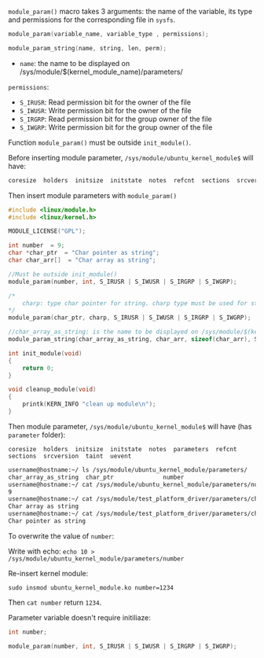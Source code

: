 ``module_param()`` macro takes 3 arguments: the name of the variable, its type and permissions for the corresponding file in ``sysfs``.

```c
module_param(variable_name, variable_type , permissions);
```
```c
module_param_string(name, string, len, perm);
```
* ``name``: the name to be displayed on /sys/module/$(kernel_module_name)/parameters/ 

``permissions``:

* ``S_IRUSR``: Read permission bit for the owner of the file
* ``S_IWUSR``: Write permission bit for the owner of the file
* ``S_IRGRP``: Read permission bit for the group owner of the file
* ``S_IWGRP``: Write permission bit for the group owner of the file

Function ``module_param()`` must be outside ``init_module()``.

Before inserting module parameter, ``/sys/module/ubuntu_kernel_module$`` will have:

```sh
coresize  holders  initsize  initstate  notes  refcnt  sections  srcversion  taint  uevent
```

Then insert module parameters with ``module_param()``

```c
#include <linux/module.h>
#include <linux/kernel.h>

MODULE_LICENSE("GPL");

int number  = 9;
char *char_ptr  = "Char pointer as string";
char char_arr[]  = "Char array as string";

//Must be outside init_module()
module_param(number, int, S_IRUSR | S_IWUSR | S_IRGRP | S_IWGRP);

/*
	charp: type char pointer for string. charp type must be used for string char pointer, not char array
*/
module_param(char_ptr, charp, S_IRUSR | S_IWUSR | S_IRGRP | S_IWGRP);

//char_array_as_string: is the name to be displayed on /sys/module/$(kernel_module_name)/parameters/ 
module_param_string(char_array_as_string, char_arr, sizeof(char_arr), S_IRUSR | S_IWUSR | S_IRGRP | S_IWGRP);

int init_module(void)
{
	return 0;
}

void cleanup_module(void)
{
	printk(KERN_INFO "clean up module\n");
}
```

Then module parameter, ``/sys/module/ubuntu_kernel_module$`` will have (has ``parameter`` folder):

```
coresize  holders  initsize  initstate  notes  parameters  refcnt  sections  srcversion  taint  uevent
```
```sh
username@hostname:~/ ls /sys/module/ubuntu_kernel_module/parameters/
char_array_as_string  char_ptr              number
username@hostname:~/ cat /sys/module/ubuntu_kernel_module/parameters/number
9                                                                          
username@hostname:~/ cat /sys/module/test_platform_driver/parameters/char_array_as_string
Char array as string
username@hostname:~/ cat /sys/module/test_platform_driver/parameters/char_ptr
Char pointer as string
``` 

To overwrite the value of ``number``:

Write with echo: ``echo 10 > /sys/module/ubuntu_kernel_module/parameters/number``

Re-insert kernel module:
```
sudo insmod ubuntu_kernel_module.ko number=1234
```

Then ``cat number`` return ``1234``.

Parameter variable doesn't require initiliaze:

```c
int number;

module_param(number, int, S_IRUSR | S_IWUSR | S_IRGRP | S_IWGRP);
```
